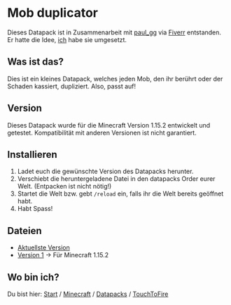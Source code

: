 # Mob duplicator

Dieses Datapack ist in Zusammenarbeit mit [paul_gg](https://www.fiverr.com/paul_gg) via [Fiverr](https://www.fiverr.com/rafaelurben/make-you-a-minecraft-datapack) entstanden.
Er hatte die Idee, [ich](https://fiverr.com/rafaelurben) habe sie umgesetzt.

## Was ist das?

Dies ist ein kleines Datapack, welches jeden Mob, den ihr berührt oder der Schaden kassiert, dupliziert. Also, passt auf!

## Version

Dieses Datapack wurde für die Minecraft Version 1.15.2 entwickelt und getestet. Kompatibilität mit anderen Versionen ist nicht garantiert.


## Installieren

1. Ladet euch die gewünschte Version des Datapacks herunter.
2. Verschiebt die heruntergeladene Datei in den datapacks Order eurer Welt. (Entpacken ist nicht nötig!)
3. Startet die Welt bzw. gebt `/reload` ein, falls ihr die Welt bereits geöffnet habt.
4. Habt Spass!


## Dateien

- [Aktuellste Version](https://github.com/rafaelurben/mc-mobduplicator/raw/master/downloads/mobduplicator-v1.zip)
- [Version 1](https://github.com/rafaelurben/mc-mobduplicator/raw/master/downloads/mobduplicator-v1.zip) -> Für Minecraft 1.15.2



## Wo bin ich?

Du bist hier: [Start](https://rafaelurben.github.io) / [Minecraft](https://rafaelurben.github.io/minecraft) / [Datapacks](https://rafaelurben.github.io/minecraft/datapacks) / [TouchToFire](https://rafaelurben.github.io/minecraft/datapacks/mobduplicator)
